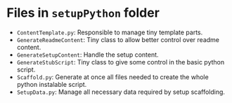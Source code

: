 # Files in `setupPython` folder

* `ContentTemplate.py`: Responsible to manage tiny template parts.
* `GenerateReadmeContent`: Tiny class to allow better control over readme content.
* `GenerateSetupContent`: Handle the setup content.
* `GenerateStubScript`: Tiny class to give some control in the basic python script.
* `Scaffold.py`: Generate at once all files needed to create the whole python instalable script.
* `SetupData.py`: Manage all necessary data required by setup scaffolding.
